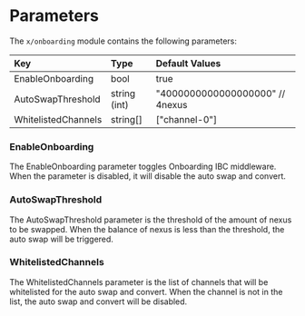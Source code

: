 <!--
order: 4
-->

# Parameters

The `x/onboarding` module contains the following parameters:

| Key                    | Type         | Default Values                  |
|:-----------------------|:-------------|:--------------------------------|
| EnableOnboarding       | bool         | true                            |
| AutoSwapThreshold      | string (int) | "4000000000000000000" // 4nexus |
| WhitelistedChannels    | string[]     | ["channel-0"]                   |

### EnableOnboarding

The EnableOnboarding parameter toggles Onboarding IBC middleware. When the parameter is disabled, it will disable the auto swap and convert.

### AutoSwapThreshold

The AutoSwapThreshold parameter is the threshold of the amount of nexus to be swapped. When the balance of nexus is less than the threshold, the auto swap will be triggered.

### WhitelistedChannels

The WhitelistedChannels parameter is the list of channels that will be whitelisted for the auto swap and convert. When the channel is not in the list, the auto swap and convert will be disabled.
